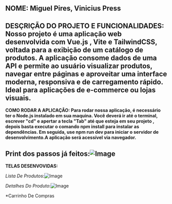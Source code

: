 **NOME: Miguel Pires, Vinicius Press**
----------------------------------------------------------------------------------------------------------------------------------------------------------------------------------------------------------------------
**DESÇRIÇÃO DO PROJETO E FUNCIONALIDADES:
Nosso projeto é uma aplicação web desenvolvida com Vue.js , Vite e TailwindCSS, voltada para a exibição de um catálogo de produtos.
A aplicação consome dados de uma API e permite ao usuário visualizar produtos, navegar entre páginas e aproveitar uma interface moderna, responsiva e de carregamento rápido. Ideal para aplicações de e-commerce ou lojas visuais.**
----------------------------------------------------------------------------------------------------------------------------------------------------------------------------------------------------------------------
**COMO RODAR A APLICAÇÂO:
Para rodar nossa aplicação, é necessário ter o Node.js instalado em sua maquina. Você deverá ir até o terminal, escrever "cd" e apertar a tecla "Tab" até que esteja em seu projeto , depois basta executar o comando npm install para instalar as dependências. Em seguida, use npm run dev para iniciar o servidor de desenvolvimento.A aplicação será acessível via navegador.**

Print dos passos já feitos:![Image](https://github.com/user-attachments/assets/7a53ddcc-32d5-42eb-8523-f475c58b1582)
----------------------------------------------------------------------------------------------------------------------------------------------------------------------------------------------------------------------
**TELAS DESENVOVIDAS:**

*Lista De Produtos*:![Image](https://github.com/user-attachments/assets/d12a22e2-a977-4eef-aab9-2ef69cbd7913)

*Detalhes Do Produto*:![Image](https://github.com/user-attachments/assets/b7435a06-5bab-4b47-971d-4af347c6d737)

*Carrinho De Compras





